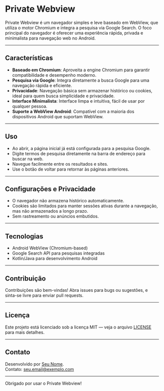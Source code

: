 # Private Webview

Private Webview é um navegador simples e leve baseado em WebView, que utiliza o motor Chromium e integra a pesquisa via Google Search. O foco principal do navegador é oferecer uma experiência rápida, privada e minimalista para navegação web no Android.

---

## Características

- **Baseado em Chromium**: Aproveita a engine Chromium para garantir compatibilidade e desempenho moderno.
- **Pesquisa via Google**: Integra diretamente a busca Google para uma navegação rápida e eficiente.
- **Privacidade**: Navegação básica sem armazenar histórico ou cookies, ideal para quem busca simplicidade e privacidade.
- **Interface Minimalista**: Interface limpa e intuitiva, fácil de usar por qualquer pessoa.
- **Suporte a WebView Android**: Compatível com a maioria dos dispositivos Android que suportam WebView.

---

## Uso

- Ao abrir, a página inicial já está configurada para a pesquisa Google.
- Digite termos de pesquisa diretamente na barra de endereço para buscar na web.
- Navegue facilmente entre os resultados e sites.
- Use o botão de voltar para retornar às páginas anteriores.

---

## Configurações e Privacidade

- O navegador não armazena histórico automaticamente.
- Cookies são limitados para manter sessões ativas durante a navegação, mas não armazenados a longo prazo.
- Sem rastreamento ou anúncios embutidos.

---

## Tecnologias

- Android WebView (Chromium-based)
- Google Search API para pesquisas integradas
- Kotlin/Java para desenvolvimento Android

---

## Contribuição

Contribuições são bem-vindas! Abra issues para bugs ou sugestões, e sinta-se livre para enviar pull requests.

---

## Licença

Este projeto está licenciado sob a licença MIT — veja o arquivo [LICENSE](LICENSE) para mais detalhes.

---

## Contato

Desenvolvido por [Seu Nome](https://github.com/seuusuario).  
Contato: seu.email@exemplo.com

---

Obrigado por usar o Private Webview!
